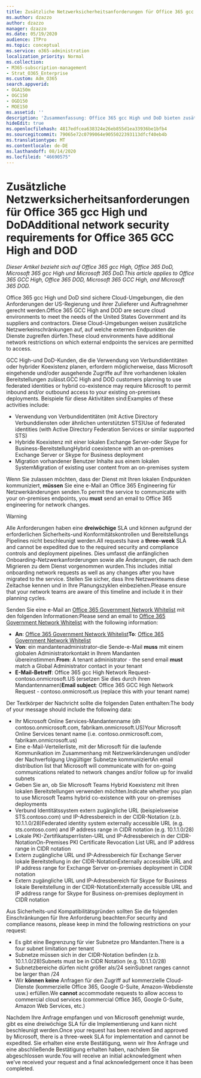 ```yaml
---
title: Zusätzliche Netzwerksicherheitsanforderungen für Office 365 gcc High und DoD
ms.author: dzazzo
author: dzazzo
manager: dzazzo
ms.date: 05/19/2020
audience: ITPro
ms.topic: conceptual
ms.service: o365-administration
localization_priority: Normal
ms.collection:
- M365-subscription-management
- Strat_O365_Enterprise
ms.custom: Adm_O365
search.appverid:
- OGA150m
- OGC150
- OGD150
- MOE150
ms.assetid: ''
description: 'Zusammenfassung: Office 365 gcc High und DoD bieten zusätzliche Netzwerksicherheitsanforderungen'
hideEdit: true
ms.openlocfilehash: 4817edfcea638324e26eb855d1ea33936be1bfb4
ms.sourcegitcommit: 79065e72c0799064e9055022393113dfcf40eb4b
ms.translationtype: MT
ms.contentlocale: de-DE
ms.lasthandoff: 08/14/2020
ms.locfileid: "46690575"
---
```

# <a name="additional-network-security-requirements-for-office-365-gcc-high-and-dod"></a><span data-ttu-id="5f957-103">Zusätzliche Netzwerksicherheitsanforderungen für Office 365 gcc High und DoD</span><span class="sxs-lookup"><span data-stu-id="5f957-103">Additional network security requirements for Office 365 GCC High and DOD</span></span>

<span data-ttu-id="5f957-104">*Dieser Artikel bezieht sich auf Office 365 gcc High, Office 365 DoD, Microsoft 365 gcc High und Microsoft 365 DoD.*</span><span class="sxs-lookup"><span data-stu-id="5f957-104">*This article applies to Office 365 GCC High, Office 365 DOD, Microsoft 365 GCC High, and Microsoft 365 DOD.*</span></span>

<span data-ttu-id="5f957-105">Office 365 gcc High und DoD sind sichere Cloud-Umgebungen, die den Anforderungen der US-Regierung und ihrer Zulieferer und Auftragnehmer gerecht werden.</span><span class="sxs-lookup"><span data-stu-id="5f957-105">Office 365 GCC High and DOD are secure cloud environments to meet the needs of the United States Government and its suppliers and contractors.</span></span>  <span data-ttu-id="5f957-106">Diese Cloud-Umgebungen weisen zusätzliche Netzwerkeinschränkungen auf, auf welche externen Endpunkten die Dienste zugreifen dürfen.</span><span class="sxs-lookup"><span data-stu-id="5f957-106">These cloud environments have additional network restrictions on which external endpoints the services are permitted to access.</span></span>

<span data-ttu-id="5f957-107">GCC High-und DoD-Kunden, die die Verwendung von Verbundidentitäten oder hybrider Koexistenz planen, erfordern möglicherweise, dass Microsoft eingehende und/oder ausgehende Zugriffe auf Ihre vorhandenen lokalen Bereitstellungen zulässt.</span><span class="sxs-lookup"><span data-stu-id="5f957-107">GCC High and DOD customers planning to use federated identities or hybrid co-existence may require Microsoft to permit inbound and/or outbound access to your existing on-premises deployments.</span></span>  <span data-ttu-id="5f957-108">Beispiele für diese Aktivitäten sind:</span><span class="sxs-lookup"><span data-stu-id="5f957-108">Examples of these activities include:</span></span>

* <span data-ttu-id="5f957-109">Verwendung von Verbundidentitäten (mit Active Directory Verbunddiensten oder ähnlichen unterstützten STS)</span><span class="sxs-lookup"><span data-stu-id="5f957-109">Use of federated identities (with Active Directory Federation Services or similar supported STS)</span></span>
* <span data-ttu-id="5f957-110">Hybride Koexistenz mit einer lokalen Exchange Server-oder Skype for Business-Bereitstellung</span><span class="sxs-lookup"><span data-stu-id="5f957-110">Hybrid coexistence with an on-premises Exchange Server or Skype for Business deployment</span></span>
* <span data-ttu-id="5f957-111">Migration vorhandener Benutzer Inhalte aus einem lokalen System</span><span class="sxs-lookup"><span data-stu-id="5f957-111">Migration of existing user content from an on-premises system</span></span>

<span data-ttu-id="5f957-112">Wenn Sie zulassen möchten, dass der Dienst mit Ihren lokalen Endpunkten kommuniziert, **müssen** Sie eine e-Mail an Office 365 Engineering für Netzwerkänderungen senden.</span><span class="sxs-lookup"><span data-stu-id="5f957-112">To permit the service to communicate with your on-premises endpoints, you **must** send an email to Office 365 engineering for network changes.</span></span>

> [!WARNING]
> <span data-ttu-id="5f957-113">Alle Anforderungen haben eine **dreiwöchige** SLA und können aufgrund der erforderlichen Sicherheits-und Konformitätskontrollen und Bereitstellungs Pipelines nicht beschleunigt werden.</span><span class="sxs-lookup"><span data-stu-id="5f957-113">All requests have a **three-week** SLA and cannot be expedited due to the required security and compliance controls and deployment pipelines.</span></span>  <span data-ttu-id="5f957-114">Dies umfasst die anfänglichen Onboarding-Netzwerkanforderungen sowie alle Änderungen, die nach dem Migrieren zu dem Dienst vorgenommen wurden.</span><span class="sxs-lookup"><span data-stu-id="5f957-114">This includes initial onboarding network requests as well as any changes after you have migrated to the service.</span></span>  <span data-ttu-id="5f957-115">Stellen Sie sicher, dass Ihre Netzwerkteams diese Zeitachse kennen und in Ihre Planungszyklen einbeziehen.</span><span class="sxs-lookup"><span data-stu-id="5f957-115">Please ensure that your network teams are aware of this timeline and include it in their planning cycles.</span></span>

<span data-ttu-id="5f957-116">Senden Sie eine e-Mail an [Office 365 Government Network Whitelist](mailto:o365gwlt@microsoft.com) mit den folgenden Informationen:</span><span class="sxs-lookup"><span data-stu-id="5f957-116">Please send an email to [Office 365 Government Network Whitelist](mailto:o365gwlt@microsoft.com) with the following information:</span></span>

* <span data-ttu-id="5f957-117">**An**: [Office 365 Government Network Whitelist](mailto:o365gwlt@microsoft.com)</span><span class="sxs-lookup"><span data-stu-id="5f957-117">**To**: [Office 365 Government Network Whitelist](mailto:o365gwlt@microsoft.com)</span></span>
* <span data-ttu-id="5f957-118">**Von**: ein mandantenadministrator-die Sende-e-Mail **muss** mit einem globalen Administratorkontakt in Ihrem Mandanten übereinstimmen.</span><span class="sxs-lookup"><span data-stu-id="5f957-118">**From**: A tenant administrator - the send email **must** match a Global Administrator contact in your tenant</span></span>
* <span data-ttu-id="5f957-119">**E-Mail-Betreff**: Office 365 gcc High Network Request-contoso.onmicrosoft.US (ersetzen Sie dies durch ihren Mandantennamen)</span><span class="sxs-lookup"><span data-stu-id="5f957-119">**Email subject**: Office 365 GCC High Network Request - contoso.onmicrosoft.us (replace this with your tenant name)</span></span>

<span data-ttu-id="5f957-120">Der Textkörper der Nachricht sollte die folgenden Daten enthalten:</span><span class="sxs-lookup"><span data-stu-id="5f957-120">The body of your message should include the following data:</span></span>

* <span data-ttu-id="5f957-121">Ihr Microsoft Online Services-Mandantenname (dh contoso.onmicrosoft.com, fabrikam.onmicrosoft.US)</span><span class="sxs-lookup"><span data-stu-id="5f957-121">Your Microsoft Online Services tenant name (i.e. contoso.onmicrosoft.com, fabrikam.onmicrosoft.us)</span></span>
* <span data-ttu-id="5f957-122">Eine e-Mail-Verteilerliste, mit der Microsoft für die laufende Kommunikation im Zusammenhang mit Netzwerkänderungen und/oder der Nachverfolgung Ungültiger Subnetze kommuniziert</span><span class="sxs-lookup"><span data-stu-id="5f957-122">An email distribution list that Microsoft will communicate with for on-going communications related to network changes and/or follow up for invalid subnets</span></span>
* <span data-ttu-id="5f957-123">Geben Sie an, ob Sie Microsoft Teams Hybrid Koexistenz mit Ihren lokalen Bereitstellungen verwenden möchten.</span><span class="sxs-lookup"><span data-stu-id="5f957-123">Indicate whether you plan to use Microsoft Teams hybrid co-existence with your on-premises deployments</span></span>
* <span data-ttu-id="5f957-124">Verbund Identitätssystem extern zugängliche URL (beispielsweise STS.contoso.com) und IP-Adressbereich in der CIDR-Notation (z.b. 10.1.1.0/28)</span><span class="sxs-lookup"><span data-stu-id="5f957-124">Federated identity system externally accessible URL (e.g. sts.contoso.com) and IP address range in CIDR notation (e.g. 10.1.1.0/28)</span></span>
* <span data-ttu-id="5f957-125">Lokale PKI-Zertifikatsperrlisten-URL und IP-Adressbereich in der CIDR-Notation</span><span class="sxs-lookup"><span data-stu-id="5f957-125">On-Premises PKI Certificate Revocation List URL and IP address range in CIDR notation</span></span>
* <span data-ttu-id="5f957-126">Extern zugängliche URL und IP-Adressbereich für Exchange Server lokale Bereitstellung in der CIDR-Notation</span><span class="sxs-lookup"><span data-stu-id="5f957-126">Externally accessible URL and IP address range for Exchange Server on-premises deployment in CIDR notation</span></span>
* <span data-ttu-id="5f957-127">Extern zugängliche URL und IP-Adressbereich für Skype for Business lokale Bereitstellung in der CIDR-Notation</span><span class="sxs-lookup"><span data-stu-id="5f957-127">Externally accessible URL and IP address range for Skype for Business on-premises deployment in CIDR notation</span></span>

<span data-ttu-id="5f957-128">Aus Sicherheits-und Kompatibilitätsgründen sollten Sie die folgenden Einschränkungen für Ihre Anforderung beachten:</span><span class="sxs-lookup"><span data-stu-id="5f957-128">For security and compliance reasons, please keep in mind the following restrictions on your request:</span></span>

* <span data-ttu-id="5f957-129">Es gibt eine Begrenzung für vier Subnetze pro Mandanten.</span><span class="sxs-lookup"><span data-stu-id="5f957-129">There is a four subnet limitation per tenant</span></span>
* <span data-ttu-id="5f957-130">Subnetze müssen sich in der CIDR-Notation befinden (z.b. 10.1.1.0/28)</span><span class="sxs-lookup"><span data-stu-id="5f957-130">Subnets must be in CIDR Notation (e.g. 10.1.1.0/28)</span></span>
* <span data-ttu-id="5f957-131">Subnetzbereiche dürfen nicht größer als/24 sein</span><span class="sxs-lookup"><span data-stu-id="5f957-131">Subnet ranges cannot be larger than /24</span></span>
* <span data-ttu-id="5f957-132">Wir **können keine** Anfragen für den Zugriff auf kommerzielle Cloud-Dienste (kommerzielle Office 365, Google G-Suite, Amazon-Webdienste usw.) erfüllen.</span><span class="sxs-lookup"><span data-stu-id="5f957-132">We **cannot** accommodate requests to allow access to commercial cloud services (commercial Office 365, Google G-Suite, Amazon Web Services, etc.)</span></span>

<span data-ttu-id="5f957-133">Nachdem Ihre Anfrage empfangen und von Microsoft genehmigt wurde, gibt es eine dreiwöchige SLA für die Implementierung und kann nicht beschleunigt werden.</span><span class="sxs-lookup"><span data-stu-id="5f957-133">Once your request has been received and approved by Microsoft, there is a three-week SLA for implementation and cannot be expedited.</span></span>  <span data-ttu-id="5f957-134">Sie erhalten eine erste Bestätigung, wenn wir Ihre Anfrage und eine abschließende Bestätigung erhalten haben, nachdem Sie abgeschlossen wurde.</span><span class="sxs-lookup"><span data-stu-id="5f957-134">You will receive an initial acknowledgment when we’ve received your request and a final acknowledgement once it has been completed.</span></span>
